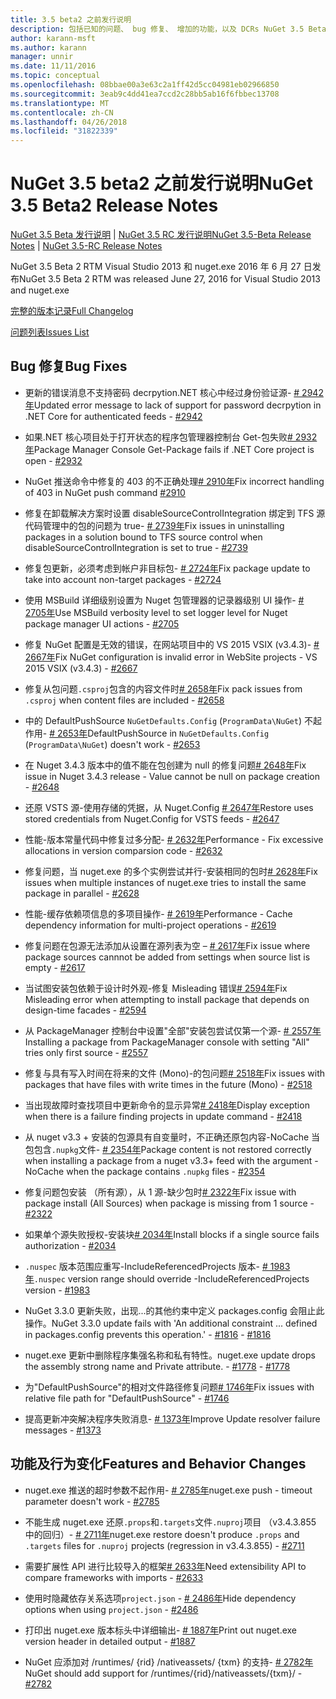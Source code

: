 ```yaml
---
title: 3.5 beta2 之前发行说明
description: 包括已知的问题、 bug 修复、 增加的功能，以及 DCRs NuGet 3.5 Beta 2 的发行说明。
author: karann-msft
ms.author: karann
manager: unnir
ms.date: 11/11/2016
ms.topic: conceptual
ms.openlocfilehash: 08bbae00a3e63c2a1ff42d5cc04981eb02966850
ms.sourcegitcommit: 3eab9c4dd41ea7ccd2c28bb5ab16f6fbbec13708
ms.translationtype: MT
ms.contentlocale: zh-CN
ms.lasthandoff: 04/26/2018
ms.locfileid: "31822339"
---
```

# <a name="nuget-35-beta2-release-notes"></a><span data-ttu-id="8f23f-103">NuGet 3.5 beta2 之前发行说明</span><span class="sxs-lookup"><span data-stu-id="8f23f-103">NuGet 3.5 Beta2 Release Notes</span></span>

<span data-ttu-id="8f23f-104">[NuGet 3.5 Beta 发行说明](../release-notes/nuget-3.5-Beta.md) | [NuGet 3.5 RC 发行说明](../release-notes/nuget-3.5-RC.md)</span><span class="sxs-lookup"><span data-stu-id="8f23f-104">[NuGet 3.5-Beta Release Notes](../release-notes/nuget-3.5-Beta.md) | [NuGet 3.5-RC Release Notes](../release-notes/nuget-3.5-RC.md)</span></span>

<span data-ttu-id="8f23f-105">NuGet 3.5 Beta 2 RTM Visual Studio 2013 和 nuget.exe 2016 年 6 月 27 日发布</span><span class="sxs-lookup"><span data-stu-id="8f23f-105">NuGet 3.5 Beta 2 RTM was released June 27, 2016 for Visual Studio 2013 and nuget.exe</span></span>

[<span data-ttu-id="8f23f-106">完整的版本记录</span><span class="sxs-lookup"><span data-stu-id="8f23f-106">Full Changelog</span></span>](https://github.com/NuGet/NuGet.Client/compare/release-3.5.0-beta...release-3.5.0-beta2)

[<span data-ttu-id="8f23f-107">问题列表</span><span class="sxs-lookup"><span data-stu-id="8f23f-107">Issues List</span></span>](https://github.com/Nuget/Home/issues?q=is%3Aissue+milestone%3A%223.5+Beta2%22+is%3Aclosed)

## <a name="bug-fixes"></a><span data-ttu-id="8f23f-108">Bug 修复</span><span class="sxs-lookup"><span data-stu-id="8f23f-108">Bug Fixes</span></span>

* <span data-ttu-id="8f23f-109">更新的错误消息不支持密码 decrpytion.NET 核心中经过身份验证源- [# 2942年](https://github.com/NuGet/Home/issues/2942)</span><span class="sxs-lookup"><span data-stu-id="8f23f-109">Updated error message to lack of support for password decrpytion in .NET Core for authenticated feeds  - [#2942](https://github.com/NuGet/Home/issues/2942)</span></span>

* <span data-ttu-id="8f23f-110">如果.NET 核心项目处于打开状态的程序包管理器控制台 Get-包失败[# 2932年](https://github.com/NuGet/Home/issues/2932)</span><span class="sxs-lookup"><span data-stu-id="8f23f-110">Package Manager Console Get-Package fails if .NET Core project is open - [#2932](https://github.com/NuGet/Home/issues/2932)</span></span>

* <span data-ttu-id="8f23f-111">NuGet 推送命令中修复的 403 的不正确处理[# 2910年](https://github.com/NuGet/Home/issues/2910)</span><span class="sxs-lookup"><span data-stu-id="8f23f-111">Fix incorrect handling of 403 in NuGet push command [#2910](https://github.com/NuGet/Home/issues/2910)</span></span>

* <span data-ttu-id="8f23f-112">修复在卸载解决方案时设置 disableSourceControlIntegration 绑定到 TFS 源代码管理中的包的问题为 true- [# 2739年](https://github.com/NuGet/Home/issues/2739)</span><span class="sxs-lookup"><span data-stu-id="8f23f-112">Fix issues in uninstalling packages in a solution bound to TFS source control when disableSourceControlIntegration is set to true - [#2739](https://github.com/NuGet/Home/issues/2739)</span></span>

* <span data-ttu-id="8f23f-113">修复包更新，必须考虑到帐户非目标包- [# 2724年](https://github.com/NuGet/Home/issues/2724)</span><span class="sxs-lookup"><span data-stu-id="8f23f-113">Fix package update to take into account non-target packages - [#2724](https://github.com/NuGet/Home/issues/2724)</span></span>

* <span data-ttu-id="8f23f-114">使用 MSBuild 详细级别设置为 Nuget 包管理器的记录器级别 UI 操作- [# 2705年](https://github.com/NuGet/Home/issues/2705)</span><span class="sxs-lookup"><span data-stu-id="8f23f-114">Use MSBuild verbosity level to set logger level for Nuget package manager UI actions - [#2705](https://github.com/NuGet/Home/issues/2705)</span></span>

* <span data-ttu-id="8f23f-115">修复 NuGet 配置是无效的错误，在网站项目中的 VS 2015 VSIX (v3.4.3)- [# 2667年](https://github.com/NuGet/Home/issues/2667)</span><span class="sxs-lookup"><span data-stu-id="8f23f-115">Fix NuGet configuration is invalid error in WebSite projects - VS 2015 VSIX (v3.4.3) - [#2667](https://github.com/NuGet/Home/issues/2667)</span></span>

* <span data-ttu-id="8f23f-116">修复从包问题`.csproj`包含的内容文件时[# 2658年](https://github.com/NuGet/Home/issues/2658)</span><span class="sxs-lookup"><span data-stu-id="8f23f-116">Fix pack issues from `.csproj` when content files are included - [#2658](https://github.com/NuGet/Home/issues/2658)</span></span>

* <span data-ttu-id="8f23f-117">中的 DefaultPushSource `NuGetDefaults.Config` (`ProgramData\NuGet`) 不起作用- [# 2653年](https://github.com/NuGet/Home/issues/2653)</span><span class="sxs-lookup"><span data-stu-id="8f23f-117">DefaultPushSource in `NuGetDefaults.Config` (`ProgramData\NuGet`) doesn't work - [#2653](https://github.com/NuGet/Home/issues/2653)</span></span>

* <span data-ttu-id="8f23f-118">在 Nuget 3.4.3 版本中的值不能在包创建为 null 的修复问题[# 2648年](https://github.com/NuGet/Home/issues/2648)</span><span class="sxs-lookup"><span data-stu-id="8f23f-118">Fix issue in Nuget 3.4.3 release - Value cannot be null on package creation - [#2648](https://github.com/NuGet/Home/issues/2648)</span></span>

* <span data-ttu-id="8f23f-119">还原 VSTS 源-使用存储的凭据，从 Nuget.Config [# 2647年](https://github.com/NuGet/Home/issues/2647)</span><span class="sxs-lookup"><span data-stu-id="8f23f-119">Restore uses stored credentials from Nuget.Config for VSTS feeds - [#2647](https://github.com/NuGet/Home/issues/2647)</span></span>

* <span data-ttu-id="8f23f-120">性能-版本常量代码中修复过多分配- [# 2632年](https://github.com/NuGet/Home/issues/2632)</span><span class="sxs-lookup"><span data-stu-id="8f23f-120">Performance - Fix excessive allocations in version comparsion code - [#2632](https://github.com/NuGet/Home/issues/2632)</span></span>

* <span data-ttu-id="8f23f-121">修复问题，当 nuget.exe 的多个实例尝试并行-安装相同的包时[# 2628年](https://github.com/NuGet/Home/issues/2628)</span><span class="sxs-lookup"><span data-stu-id="8f23f-121">Fix issues when multiple instances of nuget.exe tries to install the same package in parallel - [#2628](https://github.com/NuGet/Home/issues/2628)</span></span>

* <span data-ttu-id="8f23f-122">性能-缓存依赖项信息的多项目操作- [# 2619年](https://github.com/NuGet/Home/issues/2619)</span><span class="sxs-lookup"><span data-stu-id="8f23f-122">Performance - Cache dependency information for multi-project operations - [#2619](https://github.com/NuGet/Home/issues/2619)</span></span>

* <span data-ttu-id="8f23f-123">修复问题在包源无法添加从设置在源列表为空 – [# 2617年](https://github.com/NuGet/Home/issues/2617)</span><span class="sxs-lookup"><span data-stu-id="8f23f-123">Fix issue where package sources cannnot be added from settings when source list is empty - [#2617](https://github.com/NuGet/Home/issues/2617)</span></span>

* <span data-ttu-id="8f23f-124">当试图安装包依赖于设计时外观-修复 Misleading 错误[# 2594年](https://github.com/NuGet/Home/issues/2594)</span><span class="sxs-lookup"><span data-stu-id="8f23f-124">Fix Misleading error when attempting to install package that depends on design-time facades - [#2594](https://github.com/NuGet/Home/issues/2594)</span></span>

* <span data-ttu-id="8f23f-125">从 PackageManager 控制台中设置"全部"安装包尝试仅第一个源- [# 2557年](https://github.com/NuGet/Home/issues/2557)</span><span class="sxs-lookup"><span data-stu-id="8f23f-125">Installing a package from PackageManager console with setting "All" tries only first source - [#2557](https://github.com/NuGet/Home/issues/2557)</span></span>

* <span data-ttu-id="8f23f-126">修复与具有写入时间在将来的文件 (Mono)-的包问题[# 2518年](https://github.com/NuGet/Home/issues/2518)</span><span class="sxs-lookup"><span data-stu-id="8f23f-126">Fix issues with packages that have files with write times in the future (Mono) - [#2518](https://github.com/NuGet/Home/issues/2518)</span></span>

* <span data-ttu-id="8f23f-127">当出现故障时查找项目中更新命令的显示异常[# 2418年](https://github.com/NuGet/Home/issues/2418)</span><span class="sxs-lookup"><span data-stu-id="8f23f-127">Display exception when there is a failure finding projects in update command - [#2418](https://github.com/NuGet/Home/issues/2418)</span></span>

* <span data-ttu-id="8f23f-128">从 nuget v3.3 + 安装的包源具有自变量时，不正确还原包内容-NoCache 当包包含`.nupkg`文件- [# 2354年](https://github.com/NuGet/Home/issues/2354)</span><span class="sxs-lookup"><span data-stu-id="8f23f-128">Package content is not restored correctly when installing a package from a nuget v3.3+ feed with the argument -NoCache when the package contains `.nupkg` files - [#2354](https://github.com/NuGet/Home/issues/2354)</span></span>

* <span data-ttu-id="8f23f-129">修复问题包安装 （所有源），从 1 源-缺少包时[# 2322年](https://github.com/NuGet/Home/issues/2322)</span><span class="sxs-lookup"><span data-stu-id="8f23f-129">Fix issue with package install (All Sources) when package is missing from 1 source - [#2322](https://github.com/NuGet/Home/issues/2322)</span></span>

* <span data-ttu-id="8f23f-130">如果单个源失败授权-安装块[# 2034年](https://github.com/NuGet/Home/issues/2034)</span><span class="sxs-lookup"><span data-stu-id="8f23f-130">Install blocks if a single source fails authorization - [#2034](https://github.com/NuGet/Home/issues/2034)</span></span>

* <span data-ttu-id="8f23f-131">`.nuspec` 版本范围应重写-IncludeReferencedProjects 版本- [# 1983年](https://github.com/NuGet/Home/issues/1983)</span><span class="sxs-lookup"><span data-stu-id="8f23f-131">`.nuspec` version range should override -IncludeReferencedProjects version - [#1983](https://github.com/NuGet/Home/issues/1983)</span></span>

* <span data-ttu-id="8f23f-132">NuGet 3.3.0 更新失败，出现...的其他约束中定义 packages.config 会阻止此操作。</span><span class="sxs-lookup"><span data-stu-id="8f23f-132">NuGet 3.3.0 update fails with 'An additional constraint ... defined in packages.config prevents this operation.'</span></span><span data-ttu-id="8f23f-133"> - [#1816](https://github.com/NuGet/Home/issues/1816)</span><span class="sxs-lookup"><span data-stu-id="8f23f-133"> - [#1816](https://github.com/NuGet/Home/issues/1816)</span></span>

* <span data-ttu-id="8f23f-134">nuget.exe 更新中删除程序集强名称和私有特性。</span><span class="sxs-lookup"><span data-stu-id="8f23f-134">nuget.exe update drops the assembly strong name and Private attribute.</span></span><span data-ttu-id="8f23f-135"> - [#1778](https://github.com/NuGet/Home/issues/1778)</span><span class="sxs-lookup"><span data-stu-id="8f23f-135"> - [#1778](https://github.com/NuGet/Home/issues/1778)</span></span>

* <span data-ttu-id="8f23f-136">为"DefaultPushSource"的相对文件路径修复问题[# 1746年](https://github.com/NuGet/Home/issues/1746)</span><span class="sxs-lookup"><span data-stu-id="8f23f-136">Fix issues with relative file path for "DefaultPushSource" - [#1746](https://github.com/NuGet/Home/issues/1746)</span></span>

* <span data-ttu-id="8f23f-137">提高更新冲突解决程序失败消息- [# 1373年](https://github.com/NuGet/Home/issues/1373)</span><span class="sxs-lookup"><span data-stu-id="8f23f-137">Improve Update resolver failure messages - [#1373](https://github.com/NuGet/Home/issues/1373)</span></span>

## <a name="features-and-behavior-changes"></a><span data-ttu-id="8f23f-138">功能及行为变化</span><span class="sxs-lookup"><span data-stu-id="8f23f-138">Features and Behavior Changes</span></span>

* <span data-ttu-id="8f23f-139">nuget.exe 推送的超时参数不起作用- [# 2785年](https://github.com/NuGet/Home/issues/2785)</span><span class="sxs-lookup"><span data-stu-id="8f23f-139">nuget.exe push - timeout parameter doesn't work  - [#2785](https://github.com/NuGet/Home/issues/2785)</span></span>

* <span data-ttu-id="8f23f-140">不能生成 nuget.exe 还原`.props`和`.targets`文件`.nuproj`项目 （v3.4.3.855 中的回归）- [# 2711年](https://github.com/NuGet/Home/issues/2711)</span><span class="sxs-lookup"><span data-stu-id="8f23f-140">nuget.exe restore doesn't produce `.props` and `.targets` files for `.nuproj` projects (regression in v3.4.3.855) - [#2711](https://github.com/NuGet/Home/issues/2711)</span></span>

* <span data-ttu-id="8f23f-141">需要扩展性 API 进行比较导入的框架[# 2633年](https://github.com/NuGet/Home/issues/2633)</span><span class="sxs-lookup"><span data-stu-id="8f23f-141">Need extensibility API to compare frameworks with imports - [#2633](https://github.com/NuGet/Home/issues/2633)</span></span>

* <span data-ttu-id="8f23f-142">使用时隐藏依存关系选项`project.json`  -  [# 2486年](https://github.com/NuGet/Home/issues/2486)</span><span class="sxs-lookup"><span data-stu-id="8f23f-142">Hide dependency options when using `project.json` - [#2486](https://github.com/NuGet/Home/issues/2486)</span></span>

* <span data-ttu-id="8f23f-143">打印出 nuget.exe 版本标头中详细输出- [# 1887年](https://github.com/NuGet/Home/issues/1887)</span><span class="sxs-lookup"><span data-stu-id="8f23f-143">Print out nuget.exe version header in detailed output - [#1887](https://github.com/NuGet/Home/issues/1887)</span></span>

* <span data-ttu-id="8f23f-144">NuGet 应添加对 /runtimes/ {rid} /nativeassets/ {txm} 的支持- [# 2782年](https://github.com/NuGet/Home/issues/2782)</span><span class="sxs-lookup"><span data-stu-id="8f23f-144">NuGet should add support for /runtimes/{rid}/nativeassets/{txm}/ - [#2782](https://github.com/NuGet/Home/issues/2782)</span></span>
